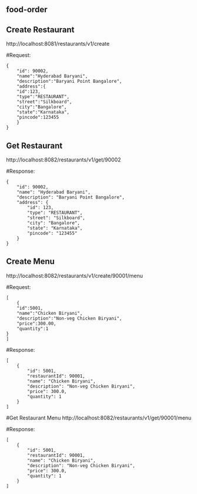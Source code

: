 ## food-order

## Create Restaurant 
http://localhost:8081/restaurants/v1/create

#Request:

    {
        "id": 90002,
        "name":"Hyderabad Baryani",
        "description":"Baryani Point Bangalore",
        "address":{
        "id":123,
        "type":"RESTAURANT",
        "street":"Silkboard",
        "city":"Bangalore",
        "state":"Karnataka",
        "pincode":123455
        }
    }

## Get Restaurant

http://localhost:8082/restaurants/v1/get/90002

#Response:

    {
        "id": 90002,
        "name": "Hyderabad Baryani",
        "description": "Baryani Point Bangalore",
        "address": {
            "id": 123,
            "type": "RESTAURANT",
            "street": "Silkboard",
            "city": "Bangalore",
            "state": "Karnataka",
            "pincode": "123455"
        }
    }

## Create Menu

http://localhost:8082/restaurants/v1/create/90001/menu

#Request:

    [
        {
        "id":5001,
        "name":"Chicken Biryani",
        "description":"Non-veg Chicken Biryani",
        "price":300.00,
        "quantity":1
    }
    ]

#Response:

    [
        {
            "id": 5001,
            "restaurantId": 90001,
            "name": "Chicken Biryani",
            "description": "Non-veg Chicken Biryani",
            "price": 300.0,
            "quantity": 1
        }
    ]

#Get Restaurant Menu
http://localhost:8082/restaurants/v1/get/90001/menu

#Response:

    [
        {
            "id": 5001,
            "restaurantId": 90001,
            "name": "Chicken Biryani",
            "description": "Non-veg Chicken Biryani",
            "price": 300.0,
            "quantity": 1
        }
    ]
